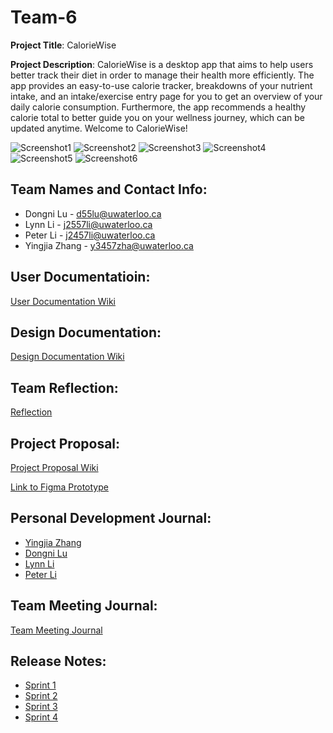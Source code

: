 # Team-6
**Project Title**: CalorieWise

**Project Description**: CalorieWise is a desktop app that aims to help users better track their diet in order to manage their health more efficiently. The app provides an easy-to-use calorie tracker, breakdowns of your nutrient intake, and an intake/exercise entry page for you to get an overview of your daily calorie consumption. Furthermore, the app recommends a healthy calorie total to better guide you on your wellness journey, which can be updated anytime. Welcome to CalorieWise!

![Screenshot1](https://git.uwaterloo.ca/d55lu1/team-6/uploads/22e89ca59d46dc3e04b07ecfc283c2e6/Screenshot_2024-04-06_at_1.26.47_PM.png)
![Screenshot2](https://git.uwaterloo.ca/d55lu1/team-6/uploads/3b744b734686110305fced5e7d1dae3b/Screenshot_2024-04-06_at_1.35.20_PM.png)
![Screenshot3](https://git.uwaterloo.ca/d55lu1/team-6/uploads/379ca8f40a388c752dcf0a1552c51ba1/Screenshot_2024-04-06_at_1.35.30_PM.png)
![Screenshot4](https://git.uwaterloo.ca/d55lu1/team-6/uploads/b4b8470a92dbfd6f30069c7aac52b373/Screenshot_2024-04-06_at_1.35.40_PM.png)
![Screenshot5](https://git.uwaterloo.ca/d55lu1/team-6/uploads/9ea5f7c5b0a0a73a0be0630259db4a31/Screenshot_2024-04-06_at_1.35.48_PM.png)
![Screenshot6](https://git.uwaterloo.ca/d55lu1/team-6/uploads/d43efab7b5da5235543691ed1681c00d/Screenshot_2024-04-06_at_1.36.00_PM.png)

## Team Names and Contact Info:
- Dongni Lu - d55lu@uwaterloo.ca
- Lynn Li - j2557li@uwaterloo.ca
- Peter Li - j2457li@uwaterloo.ca
- Yingjia Zhang - y3457zha@uwaterloo.ca 

## User Documentatioin:
[User Documentation Wiki](https://git.uwaterloo.ca/d55lu1/team-6/-/wikis/User-Documentation)

## Design Documentation:
[Design Documentation Wiki](https://git.uwaterloo.ca/d55lu1/team-6/-/wikis/Design-Document)

## Team Reflection:
[Reflection](https://git.uwaterloo.ca/d55lu1/team-6/-/wikis/Reflection)

## Project Proposal: 
[Project Proposal Wiki](https://git.uwaterloo.ca/d55lu1/team-6/-/wikis/Project-Proposal)

[Link to Figma Prototype](https://www.figma.com/proto/f0OxWFxOShBrS8ovHKEXAy/%E4%BB%8A%E5%A4%A9%E5%AD%A6CS346%E4%BA%86%E5%90%97%EF%BC%9F-team-library?type=design&node-id=2341-3641&t=DnOQW8eD7pv6g3MR-1&scaling=min-zoom&page-id=2311%3A2&starting-point-node-id=2341%3A4205&mode=design)

## Personal Development Journal:
- [Yingjia Zhang](https://git.uwaterloo.ca/d55lu1/team-6/-/wikis/Yingjia-Zhang's-Development-Journal)
- [Dongni Lu](https://git.uwaterloo.ca/d55lu1/team-6/-/wikis/Dongni's-Development-Journal)
- [Lynn Li](https://git.uwaterloo.ca/d55lu1/team-6/-/wikis/Lynn's-Development-Journal)
- [Peter Li](https://git.uwaterloo.ca/d55lu1/team-6/-/wikis/Peter's-Development-Journal)


## Team Meeting Journal:
[Team Meeting Journal](https://git.uwaterloo.ca/d55lu1/team-6/-/wikis/TEAM-6-MEETING-JOURNAL)

## Release Notes:
- [Sprint 1](https://git.uwaterloo.ca/d55lu1/team-6/-/wikis/Sprint-1-Release-Notes)
- [Sprint 2](https://git.uwaterloo.ca/d55lu1/team-6/-/wikis/Sprint-2-Release-Notes)
- [Sprint 3](https://git.uwaterloo.ca/d55lu1/team-6/-/wikis/Sprint-3-Release-Notes)
- [Sprint 4](https://git.uwaterloo.ca/d55lu1/team-6/-/wikis/Sprint-4-Release-Notes)
